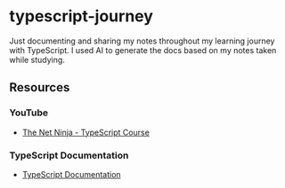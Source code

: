 # typescript-journey
Just documenting and sharing my notes throughout my learning journey with TypeScript.
I used AI to generate the docs based on my notes taken while studying.

## Resources

### YouTube
- [The Net Ninja - TypeScript Course](https://www.youtube.com/watch?v=30LWjhZzg50)

### TypeScript Documentation
- [TypeScript Documentation](https://www.typescriptlang.org/docs/)